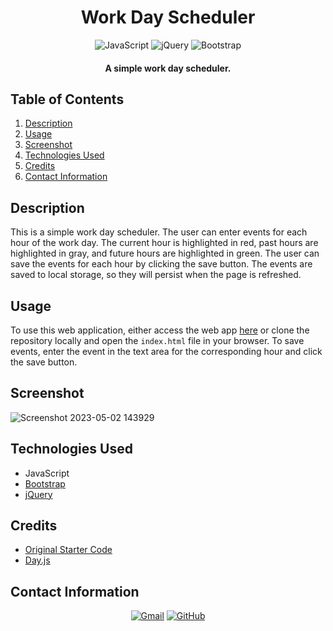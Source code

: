 <h1 align="center">
  Work Day Scheduler
</h1>

<p align="center">
    <img src="https://img.shields.io/badge/JavaScript-F7DF1E?logo=javascript&logoColor=000&style=for-the-badge" alt="JavaScript">
    <img src="https://img.shields.io/badge/jQuery-0769AD.svg?style=for-the-badge&logo=jQuery&logoColor=white" alt="jQuery">
    <img src="https://img.shields.io/badge/Bootstrap-7952B3.svg?style=for-the-badge&logo=Bootstrap&logoColor=white" alt="Bootstrap">
</p>

<h4 align="center">A simple work day scheduler.</h4>

## Table of Contents
1. [Description](#description)
2. [Usage](#usage)
3. [Screenshot](#screenshot)
4. [Technologies Used](#technologies-used)
5. [Credits](#credits)
6. [Contact Information](#contact-information)

## Description
This is a simple work day scheduler. The user can enter events for each hour of the work day. The current hour is highlighted in red, past hours are highlighted in gray, and future hours are highlighted in green. The user can save the events for each hour by clicking the save button. The events are saved to local storage, so they will persist when the page is refreshed.

## Usage
To use this web application, either access the web app [here](https://example.com) or clone the repository locally and open the `index.html` file in your browser. To save events, enter the event in the text area for the corresponding hour and click the save button.

## Screenshot
![Screenshot 2023-05-02 143929](https://user-images.githubusercontent.com/59628271/235568070-bbf085a5-3c52-4271-b1bd-55aa04b1ce2c.png)

## Technologies Used
* JavaScript
* [Bootstrap](https://getbootstrap.com/)
* [jQuery](https://jquery.com/)

## Credits
* [Original Starter Code](https://github.com/coding-boot-camp/crispy-octo-meme.git)
* [Day.js](https://day.js.org/) 

## Contact Information
<p align="center">
    <a href="mailto:cwchilvers@gmail.com"><img src="https://img.shields.io/badge/Gmail-D14836?style=for-the-badge&logo=gmail&logoColor=white" alt="Gmail"></a>
    <a href="https://github.com/cwchilvers"><img src="https://img.shields.io/badge/GitHub-181717.svg?style=for-the-badge&logo=GitHub&logoColor=white" alt="GitHub"></a>
</p>
